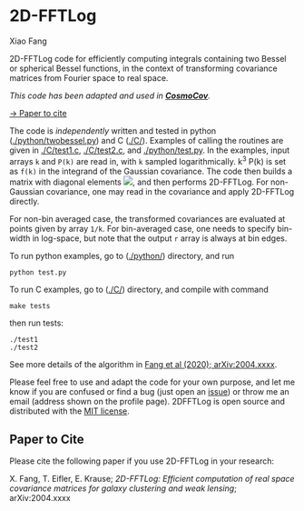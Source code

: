 # 2D-FFTLog
Xiao Fang

2D-FFTLog code for efficiently computing integrals containing two Bessel or spherical Bessel functions, in the context of transforming covariance matrices from Fourier space to real space.

_This code has been adapted and used in [**CosmoCov**](https://github.com/CosmoLike/CosmoCov)._

[-> Paper to cite](#Paper-to-Cite)

The code is *independently* written and tested in python ([./python/twobessel.py](python/twobessel.py)) and C ([./C/](C)). Examples of calling the routines are given in [./C/test1.c](C/test1.c), [./C/test2.c](C/test2.c), and [./python/test.py](python/test.py). In the examples, input arrays `k` and `P(k)` are read in, with `k` sampled logarithmically. k<sup>3</sup> P(k) is set as `f(k)` in the integrand of the Gaussian covariance. The code then builds a matrix with diagonal elements <img src="https://render.githubusercontent.com/render/math?math=f(k)/\Delta_{\ln k}">, and then performs 2D-FFTLog. For non-Gaussian covariance, one may read in the covariance and apply 2D-FFTLog directly.

For non-bin averaged case, the transformed covariances are evaluated at points given by array `1/k`. For bin-averaged case, one needs to specify bin-width in log-space, but note that the output `r` array is always at bin edges.

To run python examples, go to ([./python/](python)) directory, and run
```shell
python test.py
```
To run C examples, go to ([./C/](C)) directory, and compile with command
```shell
make tests
```
then run tests:
```shell
./test1
./test2
```

See more details of the algorithm in [Fang et al (2020); arXiv:2004.xxxx](https://arxiv.org/abs/2004.xxxx).

Please feel free to use and adapt the code for your own purpose, and let me know if you are confused or find a bug (just open an [issue](https://github.com/xfangcosmo/2DFFTLog/issues)) or throw me an email (address shown on the profile page). 2DFFTLog is open source and distributed with the
[MIT license](https://opensource.org/licenses/mit).

## Paper to Cite
Please cite the following paper if you use 2D-FFTLog in your
research:

  X. Fang, T. Eifler, E. Krause; *2D-FFTLog: Efficient computation of
    real space covariance matrices for galaxy clustering and weak
    lensing*; arXiv:2004.xxxx
